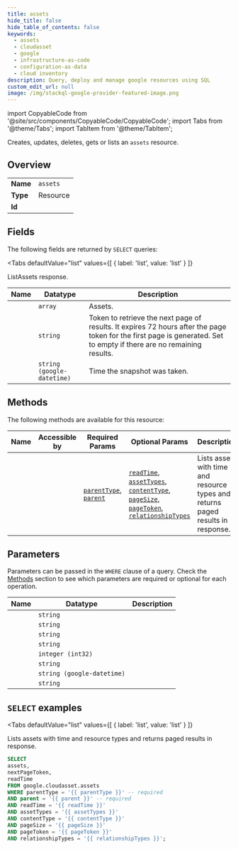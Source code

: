 ```yaml
--- 
title: assets
hide_title: false
hide_table_of_contents: false
keywords:
  - assets
  - cloudasset
  - google
  - infrastructure-as-code
  - configuration-as-data
  - cloud inventory
description: Query, deploy and manage google resources using SQL
custom_edit_url: null
image: /img/stackql-google-provider-featured-image.png
---
```


import CopyableCode from '@site/src/components/CopyableCode/CopyableCode';
import Tabs from '@theme/Tabs';
import TabItem from '@theme/TabItem';

Creates, updates, deletes, gets or lists an <code>assets</code> resource.

## Overview
<table><tbody>
<tr><td><b>Name</b></td><td><code>assets</code></td></tr>
<tr><td><b>Type</b></td><td>Resource</td></tr>
<tr><td><b>Id</b></td><td><CopyableCode code="google.cloudasset.assets" /></td></tr>
</tbody></table>

## Fields

The following fields are returned by `SELECT` queries:

<Tabs
    defaultValue="list"
    values={[
        { label: 'list', value: 'list' }
    ]}
>
<TabItem value="list">

ListAssets response.

<table>
<thead>
    <tr>
    <th>Name</th>
    <th>Datatype</th>
    <th>Description</th>
    </tr>
</thead>
<tbody>
<tr>
    <td><CopyableCode code="assets" /></td>
    <td><code>array</code></td>
    <td>Assets.</td>
</tr>
<tr>
    <td><CopyableCode code="nextPageToken" /></td>
    <td><code>string</code></td>
    <td>Token to retrieve the next page of results. It expires 72 hours after the page token for the first page is generated. Set to empty if there are no remaining results.</td>
</tr>
<tr>
    <td><CopyableCode code="readTime" /></td>
    <td><code>string (google-datetime)</code></td>
    <td>Time the snapshot was taken.</td>
</tr>
</tbody>
</table>
</TabItem>
</Tabs>

## Methods

The following methods are available for this resource:

<table>
<thead>
    <tr>
    <th>Name</th>
    <th>Accessible by</th>
    <th>Required Params</th>
    <th>Optional Params</th>
    <th>Description</th>
    </tr>
</thead>
<tbody>
<tr>
    <td><a href="#list"><CopyableCode code="list" /></a></td>
    <td><CopyableCode code="select" /></td>
    <td><a href="#parameter-parentType"><code>parentType</code></a>, <a href="#parameter-parent"><code>parent</code></a></td>
    <td><a href="#parameter-readTime"><code>readTime</code></a>, <a href="#parameter-assetTypes"><code>assetTypes</code></a>, <a href="#parameter-contentType"><code>contentType</code></a>, <a href="#parameter-pageSize"><code>pageSize</code></a>, <a href="#parameter-pageToken"><code>pageToken</code></a>, <a href="#parameter-relationshipTypes"><code>relationshipTypes</code></a></td>
    <td>Lists assets with time and resource types and returns paged results in response.</td>
</tr>
</tbody>
</table>

## Parameters

Parameters can be passed in the `WHERE` clause of a query. Check the [Methods](#methods) section to see which parameters are required or optional for each operation.

<table>
<thead>
    <tr>
    <th>Name</th>
    <th>Datatype</th>
    <th>Description</th>
    </tr>
</thead>
<tbody>
<tr id="parameter-parent">
    <td><CopyableCode code="parent" /></td>
    <td><code>string</code></td>
    <td></td>
</tr>
<tr id="parameter-parentType">
    <td><CopyableCode code="parentType" /></td>
    <td><code>string</code></td>
    <td></td>
</tr>
<tr id="parameter-assetTypes">
    <td><CopyableCode code="assetTypes" /></td>
    <td><code>string</code></td>
    <td></td>
</tr>
<tr id="parameter-contentType">
    <td><CopyableCode code="contentType" /></td>
    <td><code>string</code></td>
    <td></td>
</tr>
<tr id="parameter-pageSize">
    <td><CopyableCode code="pageSize" /></td>
    <td><code>integer (int32)</code></td>
    <td></td>
</tr>
<tr id="parameter-pageToken">
    <td><CopyableCode code="pageToken" /></td>
    <td><code>string</code></td>
    <td></td>
</tr>
<tr id="parameter-readTime">
    <td><CopyableCode code="readTime" /></td>
    <td><code>string (google-datetime)</code></td>
    <td></td>
</tr>
<tr id="parameter-relationshipTypes">
    <td><CopyableCode code="relationshipTypes" /></td>
    <td><code>string</code></td>
    <td></td>
</tr>
</tbody>
</table>

## `SELECT` examples

<Tabs
    defaultValue="list"
    values={[
        { label: 'list', value: 'list' }
    ]}
>
<TabItem value="list">

Lists assets with time and resource types and returns paged results in response.

```sql
SELECT
assets,
nextPageToken,
readTime
FROM google.cloudasset.assets
WHERE parentType = '{{ parentType }}' -- required
AND parent = '{{ parent }}' -- required
AND readTime = '{{ readTime }}'
AND assetTypes = '{{ assetTypes }}'
AND contentType = '{{ contentType }}'
AND pageSize = '{{ pageSize }}'
AND pageToken = '{{ pageToken }}'
AND relationshipTypes = '{{ relationshipTypes }}';
```
</TabItem>
</Tabs>
